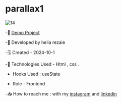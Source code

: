 # parallax1

![14](https://github.com/user-attachments/assets/2b72a1e2-23e3-4a7d-9f92-769ae84e085c)

-🔗 [Demo Project](https://helia-rz79.github.io/parallax1/)

-🙍 Developed by helia rezaie

-🗓️ Created - 2024-10-1

-📱 Technologies Used - Html , css .

- Hooks Used : useState 

- Role - Frontend

-📥 How to reach me : with my [instagram](https://www.instagram.com/helia.web) and [linkedin](https://www.linkedin.com/in/helia-rezaie-web)
